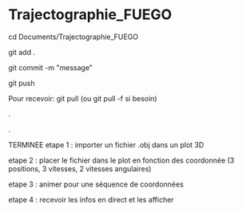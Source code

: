 # Trajectographie_FUEGO

cd Documents/Trajectographie_FUEGO

git add .


git commit -m "message"


git push



Pour recevoir: git pull (ou git pull -f si besoin)

.

.

TERMINEE etape 1 : importer un fichier .obj dans un plot 3D

etape 2 : placer le fichier dans le plot en fonction des coordonnée (3 positions, 3 vitesses, 2 vitesses angulaires)

etape 3 : animer pour une séquence de coordonnées

etape 4 : recevoir les infos en direct et les afficher
